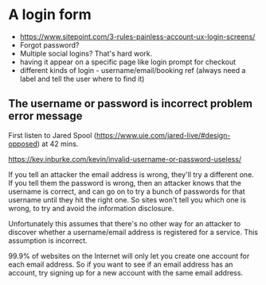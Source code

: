 # A login form

- https://www.sitepoint.com/3-rules-painless-account-ux-login-screens/
- Forgot password?
- Multiple social logins? That's hard work.
- having it appear on a specific page like login prompt for checkout
- different kinds of login - username/email/booking ref (always need a label and tell the user where to find it)

## The username or password is incorrect problem error message

First listen to Jared Spool (https://www.uie.com/jared-live/#design-opposed) at 42 mins.

https://kev.inburke.com/kevin/invalid-username-or-password-useless/

If you tell an attacker the email address is wrong, they'll try a different one. If you tell them the password is wrong, then an attacker knows that the username is correct, and can go on to try a bunch of passwords for that username until they hit the right one. So sites won't tell you which one is wrong, to try and avoid the information disclosure.

Unfortunately this assumes that there's no other way for an attacker to discover whether a username/email address is registered for a service. This assumption is incorrect.

99.9% of websites on the Internet will only let you create one account for each email address. So if you want to see if an email address has an account, try signing up for a new account with the same email address.
